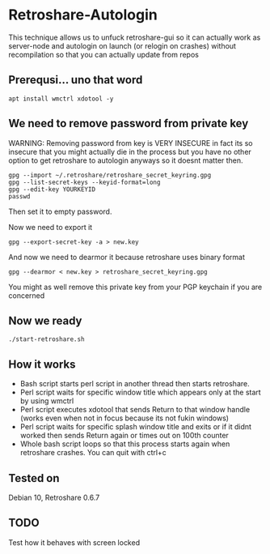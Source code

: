 # Retroshare-Autologin

This technique allows us to unfuck retroshare-gui so it can actually work as server-node and autologin on launch (or relogin on crashes) without recompilation so that you can actually update from repos


## Prerequsi... uno that word
`apt install wmctrl xdotool -y`


## We need to remove password from private key
WARNING: Removing password from key is VERY INSECURE in fact its so insecure that you might actually die in the process but you have no other option to get retroshare to autologin anyways so it doesnt matter then.
```
gpg --import ~/.retroshare/retroshare_secret_keyring.gpg
gpg --list-secret-keys --keyid-format=long
gpg --edit-key YOURKEYID
passwd
```
Then set it to empty password.

Now we need to export it
```
gpg --export-secret-key -a > new.key
```
And now we need to dearmor it because retroshare uses binary format
```
gpg --dearmor < new.key > retroshare_secret_keyring.gpg
```
You might as well remove this private key from your PGP keychain if you are concerned

## Now we ready

```
./start-retroshare.sh
```

## How it works

- Bash script starts perl script in another thread then starts retroshare.
- Perl script waits for specific window title which appears only at the start by using wmctrl
- Perl script executes xdotool that sends Return to that window handle (works even when not in focus because its not fukin windows)
- Perl script waits for specific splash window title and exits or if it didnt worked then sends Return again or times out on 100th counter
- Whole bash script loops so that this process starts again when retroshare crashes. You can quit with ctrl+c

## Tested on

Debian 10, Retroshare 0.6.7

## TODO
Test how it behaves with screen locked





